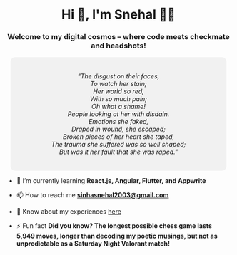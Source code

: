 <h1 align="center">Hi 👋, I'm Snehal 👩‍💻</h1>
<h3 align="center">Welcome to my digital cosmos – where code meets checkmate and headshots!</h3>

<div align="center">
  <div style="background-color:#f1f1f1; padding: 20px; margin: 10px; border-radius: 10px;">
    <p align="center" style="font-style: italic;">"The disgust on their faces,<br>
          To watch her stain;<br>
          Her world so red,<br>
          With so much pain;<br>
          Oh what a shame!<br>
          People looking at her with disdain.<br>
          Emotions she faked,<br>
          Draped in wound, she escaped;<br>
          Broken pieces of her heart she taped,<br>
          The trauma she suffered was so well shaped;<br>
          But was it her fault that she was raped."</p>
  </div>
</div>

- 🌱 I’m currently learning **React.js, Angular, Flutter, and Appwrite**

- 📫 How to reach me **sinhasnehal2003@gmail.com**

- 📄 Know about my experiences [here](https://drive.google.com/drive/folders/1UNEA9Rmb6pS75M8C1g1n7_dDTpr8VXRV?usp=drive_link)

- ⚡ Fun fact **Did you know? The longest possible chess game lasts 5,949 moves, longer than decoding my poetic musings, but not as unpredictable as a Saturday Night Valorant match!**
